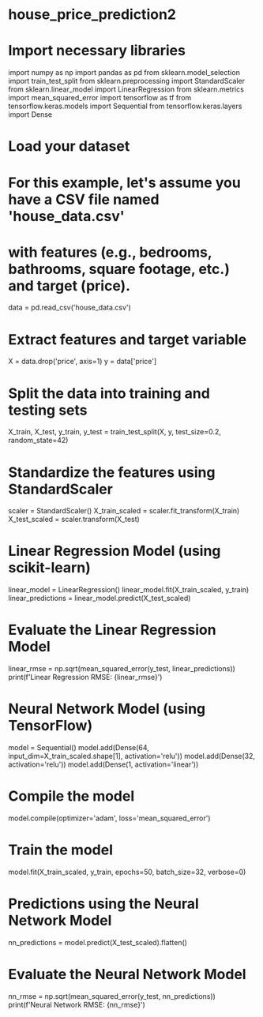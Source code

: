 # house_price_prediction2
# Import necessary libraries
import numpy as np
import pandas as pd
from sklearn.model_selection import train_test_split
from sklearn.preprocessing import StandardScaler
from sklearn.linear_model import LinearRegression
from sklearn.metrics import mean_squared_error
import tensorflow as tf
from tensorflow.keras.models import Sequential
from tensorflow.keras.layers import Dense

# Load your dataset
# For this example, let's assume you have a CSV file named 'house_data.csv'
# with features (e.g., bedrooms, bathrooms, square footage, etc.) and target (price).
data = pd.read_csv('house_data.csv')

# Extract features and target variable
X = data.drop('price', axis=1)
y = data['price']

# Split the data into training and testing sets
X_train, X_test, y_train, y_test = train_test_split(X, y, test_size=0.2, random_state=42)

# Standardize the features using StandardScaler
scaler = StandardScaler()
X_train_scaled = scaler.fit_transform(X_train)
X_test_scaled = scaler.transform(X_test)

# Linear Regression Model (using scikit-learn)
linear_model = LinearRegression()
linear_model.fit(X_train_scaled, y_train)
linear_predictions = linear_model.predict(X_test_scaled)

# Evaluate the Linear Regression Model
linear_rmse = np.sqrt(mean_squared_error(y_test, linear_predictions))
print(f'Linear Regression RMSE: {linear_rmse}')

# Neural Network Model (using TensorFlow)
model = Sequential()
model.add(Dense(64, input_dim=X_train_scaled.shape[1], activation='relu'))
model.add(Dense(32, activation='relu'))
model.add(Dense(1, activation='linear'))

# Compile the model
model.compile(optimizer='adam', loss='mean_squared_error')

# Train the model
model.fit(X_train_scaled, y_train, epochs=50, batch_size=32, verbose=0)

# Predictions using the Neural Network Model
nn_predictions = model.predict(X_test_scaled).flatten()

# Evaluate the Neural Network Model
nn_rmse = np.sqrt(mean_squared_error(y_test, nn_predictions))
print(f'Neural Network RMSE: {nn_rmse}')
